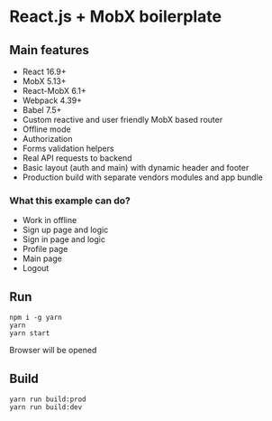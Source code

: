 # React.js + MobX boilerplate

## Main features
- React 16.9+
- MobX 5.13+
- React-MobX 6.1+
- Webpack 4.39+
- Babel 7.5+
- Custom reactive and user friendly MobX based router
- Offline mode
- Authorization
- Forms validation helpers
- Real API requests to backend
- Basic layout (auth and main) with dynamic header and footer
- Production build with separate vendors modules and app bundle

### What this example can do?
- Work in offline
- Sign up page and logic
- Sign in page and logic
- Profile page
- Main page
- Logout


## Run
```
npm i -g yarn
yarn
yarn start
```
Browser will be opened

## Build
```
yarn run build:prod
yarn run build:dev
```
